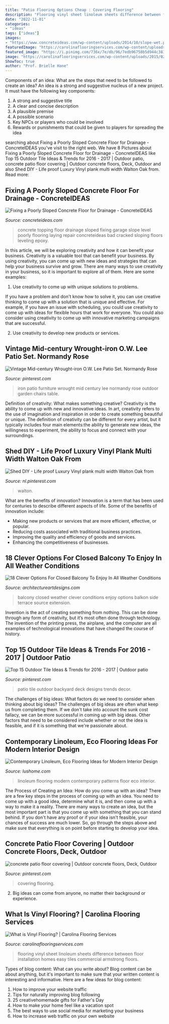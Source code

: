 ```yaml
---
title: "Patio Flooring Options Cheap : Covering Flooring"
description: "Flooring vinyl sheet linoleum sheets difference between floor installation homes easy tiles commercial armstrong floors"
date: "2022-11-01"
categories:
- "ideas"
tags: ["ideas"]
images:
- "https://www.concreteideas.com/wp-content/uploads/2014/10/slope-wet.png"
featuredImage: "https://carolinaflooringservices.com/wp-content/uploads/2015/02/what_is_vinyl_flooring.jpg"
featured_image: "https://i.pinimg.com/736x/7e/db/96/7edb96758b5d944c383eccc2afe6546f.jpg"
image: "https://carolinaflooringservices.com/wp-content/uploads/2015/02/what_is_vinyl_flooring.jpg"
ShowToc: true
author: "Prof. Brielle Hane"
---
```



Components of an idea: What are the steps that need to be followed to create an idea?
An idea is a strong and suggestive nucleus of a new project. It must have the following key components:
1. A strong and suggestive title 
2. A clear and concise description 
3. A plausible premise 
4. A possible scenario 
5. Key NPCs or players who could be involved 
6. Rewards or punishments that could be given to players for spreading the idea 

	

		
searching about Fixing a Poorly Sloped Concrete Floor for Drainage - ConcreteIDEAS you've visit to the right web. We have 8 Pictures about Fixing a Poorly Sloped Concrete Floor for Drainage - ConcreteIDEAS like Top 15 Outdoor Tile Ideas &amp; Trends for 2016 - 2017 | Outdoor patio, concrete patio floor covering | Outdoor concrete floors, Deck, Outdoor and also Shed DIY - Life proof Luxury Vinyl plank multi width Walton Oak from. Read more:
		
    
## Fixing A Poorly Sloped Concrete Floor For Drainage - ConcreteIDEAS

<img loading=lazy src="https://www.concreteideas.com/wp-content/uploads/2014/10/slope-wet.png" onerror="this.onerror=null;this.src='https://tse1.mm.bing.net/th?id=OIP.3E2cdM-wmpFcpq4vAbdK2gHaFj&amp;pid=15.1';" alt="Fixing a Poorly Sloped Concrete Floor for Drainage - ConcreteIDEAS">

_Source: concreteideas.com_

>concrete topping floor drainage sloped fixing garage slope level poorly flooring laying repair concreteideas bad cracked sloping floors leveling epoxy. 

	

In this article, we will be exploring creativity and how it can benefit your business.
Creativity is a valuable tool that can benefit your business. By using creativity, you can come up with new ideas and strategies that can help your business survive and grow. There are many ways to use creativity in your business, so it is important to explore all of them. Here are some examples:
1. Use creativity to come up with unique solutions to problems.

If you have a problem and don't know how to solve it, you can use creative thinking to come up with a solution that is unique and effective. For example, if you have an issue with scheduling, you could use creativity to come up with ideas for flexible hours that work for everyone. You could also consider using creativity to come up with innovative marketing campaigns that are successful.

2. Use creativity to develop new products or services.

    
## Vintage Mid-century Wrought-iron O.W. Lee Patio Set. Normandy Rose

<img loading=lazy src="https://i.pinimg.com/736x/ba/2d/99/ba2d99050a6163db2c951eca98ba2bef--iron-furniture-garden-furniture.jpg" onerror="this.onerror=null;this.src='https://tse4.mm.bing.net/th?id=OIP.sSfJVf3pTVPzE0CtcY_ZPQHaFj&amp;pid=15.1';" alt="Vintage Mid-century Wrought-iron O.W. Lee Patio Set. Normandy Rose">

_Source: pinterest.com_

>iron patio furniture wrought mid century lee normandy rose outdoor garden chairs table. 

	

Definition of creativity: What makes something creative?
Creativity is the ability to come up with new and innovative ideas. In art, creativity refers to the use of imagination and inspiration in order to create something beautiful or unique. The definition of creativity can be different for every artist, but it typically includes four main elements:the ability to generate new ideas, the willingness to experiment, the ability to focus and connect with your surroundings.

    
## Shed DIY - Life Proof Luxury Vinyl Plank Multi Width Walton Oak From

<img loading=lazy src="https://i.pinimg.com/736x/6d/b1/c6/6db1c60968ea570c3ac417aa387f173e.jpg" onerror="this.onerror=null;this.src='https://tse3.mm.bing.net/th?id=OIP.gKKo1cARCIgjT2wfGsjzTAHaLD&amp;pid=15.1';" alt="Shed DIY - Life proof Luxury Vinyl plank multi width Walton Oak from">

_Source: nl.pinterest.com_

>walton. 

	

What are the benefits of innovation?
Innovation is a term that has been used for centuries to describe different aspects of life. Some of the benefits of innovation include: 
- Making new products or services that are more efficient, effective, or popular.
- Reducing costs associated with traditional business practices.
- Improving the quality and efficiency of goods and services. 
- Enhancing the competitiveness of businesses.

    
## 18 Clever Options For Closed Balcony To Enjoy In All Weather Conditions

<img loading=lazy src="http://www.architectureartdesigns.com/wp-content/uploads/2016/09/8-5.jpg" onerror="this.onerror=null;this.src='https://tse1.mm.bing.net/th?id=OIP.hDjJQzsvZp4IjgtrEzvbNQHaJ3&amp;pid=15.1';" alt="18 Clever Options For Closed Balcony To Enjoy In All Weather Conditions">

_Source: architectureartdesigns.com_

>balcony closed weather clever conditions enjoy options balkon side terrace source extension. 

	

Invention is the act of creating something from nothing. This can be done through any form of creativity, but it’s most often done through technology. The invention of the printing press, the airplane, and the computer are all examples of technological innovations that have changed the course of history.

    
## Top 15 Outdoor Tile Ideas &amp; Trends For 2016 - 2017 | Outdoor Patio

<img loading=lazy src="https://i.pinimg.com/736x/7e/db/96/7edb96758b5d944c383eccc2afe6546f.jpg" onerror="this.onerror=null;this.src='https://tse1.mm.bing.net/th?id=OIP.JIwC4XUwXrDbapeRMVZingHaJ4&amp;pid=15.1';" alt="Top 15 Outdoor Tile Ideas &amp; Trends for 2016 - 2017 | Outdoor patio">

_Source: pinterest.com_

>patio tile outdoor backyard deck designs trends decor. 

	

The challenges of big ideas: What factors do we need to consider when thinking about big ideas?
The challenges of big ideas are often what keep us from completing them. If we don't take into account the sunk cost fallacy, we can be more successful in coming up with big ideas. Other factors that need to be considered include whether or not the idea is feasible, and if it is something that we're passionate about.

    
## Contemporary Linoleum, Eco Flooring Ideas For Modern Interior Design

<img loading=lazy src="https://www.lushome.com/wp-content/uploads/2016/01/linoleum-flooring-materials-floor-decoration-patterns-5.jpg" onerror="this.onerror=null;this.src='https://tse1.mm.bing.net/th?id=OIP.qrq8K0PwDbTGPEU7NLtdnwHaD4&amp;pid=15.1';" alt="Contemporary Linoleum, Eco Flooring Ideas for Modern Interior Design">

_Source: lushome.com_

>linoleum flooring modern contemporary patterns floor eco interior. 

	

The Process of Creating an Idea: How do you come up with an idea?
There are a few key steps in the process of coming up with an idea. You need to come up with a good idea, determine what it is, and then come up with a way to make it a reality. There are many ways to create an idea, but the most important part is that you come up with something that you can stand behind. If you don't have any proof or if your idea isn't feasible, your chances of success are much lower. So, go through the steps above and make sure that everything is on point before starting to develop your idea.

    
## Concrete Patio Floor Covering | Outdoor Concrete Floors, Deck, Outdoor

<img loading=lazy src="https://i.pinimg.com/736x/0d/95/83/0d9583ca8f9713cf65bd2b639d818a7e--concrete-patios-floor-covering.jpg" onerror="this.onerror=null;this.src='https://tse1.mm.bing.net/th?id=OIP.IGGdASrTOaZgSM9mg1Ax0AHaHa&amp;pid=15.1';" alt="concrete patio floor covering | Outdoor concrete floors, Deck, Outdoor">

_Source: pinterest.com_

>covering flooring. 

	

2. Big ideas can come from anyone, no matter their background or experience.

    
## What Is Vinyl Flooring? | Carolina Flooring Services

<img loading=lazy src="https://carolinaflooringservices.com/wp-content/uploads/2015/02/what_is_vinyl_flooring.jpg" onerror="this.onerror=null;this.src='https://tse1.mm.bing.net/th?id=OIP.EROX7WaTajSTWfnHcTnf_QHaFE&amp;pid=15.1';" alt="What is Vinyl Flooring? | Carolina Flooring Services">

_Source: carolinaflooringservices.com_

>flooring vinyl sheet linoleum sheets difference between floor installation homes easy tiles commercial armstrong floors. 

	

Types of blog content: What can you write about?
Blog content can be about anything, but it's important to make sure that your written content is interesting and informative. Here are a few ideas for blog content:
1. How to improve your website traffic 
2. Tips for naturally improving blog following 
3. 25 creativehomemade gifts for Father's Day 
4. How to make your home feel like a vacation spot 
5. The best ways to use social media for marketing your business 
6. How to increase web traffic on your own website 

